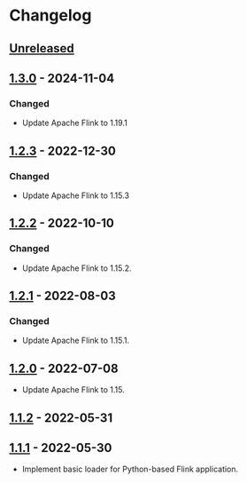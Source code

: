 # Changelog

## [Unreleased]

## [1.3.0] - 2024-11-04

### Changed

-   Update Apache Flink to 1.19.1

## [1.2.3] - 2022-12-30

### Changed

-   Update Apache Flink to 1.15.3

## [1.2.2] - 2022-10-10

### Changed

-   Update Apache Flink to 1.15.2.

## [1.2.1] - 2022-08-03

### Changed

-   Update Apache Flink to 1.15.1.

## [1.2.0] - 2022-07-08

-   Update Apache Flink to 1.15.

## [1.1.2] - 2022-05-31

## [1.1.1] - 2022-05-30

-   Implement basic loader for Python-based Flink application.

[Unreleased]: https://github.com/getindata/flink-python-loader/compare/1.3.0...HEAD

[1.3.0]: https://github.com/getindata/flink-python-loader/compare/1.2.3...1.3.0

[1.2.3]: https://github.com/getindata/flink-python-loader/compare/1.2.2...1.2.3

[1.2.2]: https://github.com/getindata/flink-python-loader/compare/1.2.1...1.2.2

[1.2.1]: https://github.com/getindata/flink-python-loader/compare/1.2.0...1.2.1

[1.2.0]: https://github.com/getindata/flink-python-loader/compare/1.1.2...1.2.0

[1.1.2]: https://github.com/getindata/flink-python-loader/compare/1.1.1...1.1.2

[1.1.1]: https://github.com/getindata/flink-python-loader/compare/3d96f04aa22f3dc297da5e4be507bfc8b4963d27...1.1.1
